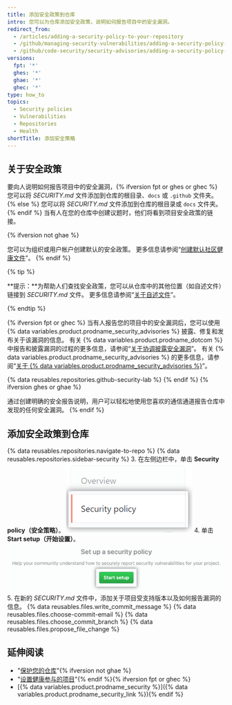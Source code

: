 ```yaml
---
title: 添加安全政策到仓库
intro: 您可以为仓库添加安全政策，说明如何报告项目中的安全漏洞。
redirect_from:
  - /articles/adding-a-security-policy-to-your-repository
  - /github/managing-security-vulnerabilities/adding-a-security-policy-to-your-repository
  - /github/code-security/security-advisories/adding-a-security-policy-to-your-repository
versions:
  fpt: '*'
  ghes: '*'
  ghae: '*'
  ghec: '*'
type: how_to
topics:
  - Security policies
  - Vulnerabilities
  - Repositories
  - Health
shortTitle: 添加安全策略
---
```


## 关于安全政策

要向人说明如何报告项目中的安全漏洞，{% ifversion fpt or ghes or ghec %} 您可以将 _SECURITY.md_ 文件添加到仓库的根目录、`docs` 或 `.github` 文件夹。{% else %} 您可以将 _SECURITY.md_ 文件添加到仓库的根目录或 `docs` 文件夹。{% endif %} 当有人在您的仓库中创建议题时，他们将看到项目安全政策的链接。

{% ifversion not ghae %}
<!-- no public repos in GHAE -->
您可以为组织或用户帐户创建默认的安全政策。 更多信息请参阅“[创建默认社区健康文件](/communities/setting-up-your-project-for-healthy-contributions/creating-a-default-community-health-file)”。
{% endif %}

{% tip %}

**提示：**为帮助人们查找安全政策，您可以从仓库中的其他位置（如自述文件）链接到 _SECURITY.md_ 文件。 更多信息请参阅“[关于自述文件](/articles/about-readmes)”。

{% endtip %}

{% ifversion fpt or ghec %}
当有人报告您的项目中的安全漏洞后，您可以使用 {% data variables.product.prodname_security_advisories %} 披露、修复和发布关于该漏洞的信息。 有关 {% data variables.product.prodname_dotcom %} 中报告和披露漏洞的过程的更多信息，请参阅“[关于协调披露安全漏洞](/code-security/security-advisories/about-coordinated-disclosure-of-security-vulnerabilities#about-reporting-and-disclosing-vulnerabilities-in-projects-on-github)”。 有关 {% data variables.product.prodname_security_advisories %} 的更多信息，请参阅“[关于 {% data variables.product.prodname_security_advisories %}](/github/managing-security-vulnerabilities/about-github-security-advisories)”。

{% data reusables.repositories.github-security-lab %}
{% endif %}
{% ifversion ghes or ghae %}
<!-- alternative to the content about GitHub Security Advisories in the dotcom article -->
通过创建明确的安全报告说明，用户可以轻松地使用您喜欢的通信通道报告仓库中发现的任何安全漏洞。
{% endif %}

## 添加安全政策到仓库

{% data reusables.repositories.navigate-to-repo %}
{% data reusables.repositories.sidebar-security %}
3. 在左侧边栏中，单击 **Security policy（安全策略）**。 ![安全策略选项卡](/assets/images/help/security/security-policy-tab.png)
4. 单击 **Start setup（开始设置）**。 ![开始设置按钮](/assets/images/help/security/start-setup-security-policy-button.png)
5. 在新的 _SECURITY.md_ 文件中，添加关于项目受支持版本以及如何报告漏洞的信息。
{% data reusables.files.write_commit_message %}
{% data reusables.files.choose-commit-email %}
{% data reusables.files.choose_commit_branch %}
{% data reusables.files.propose_file_change %}

## 延伸阅读

- "[保护您的仓库](/code-security/getting-started/securing-your-repository)"{% ifversion not ghae %}
- "[设置健康参与的项目](/communities/setting-up-your-project-for-healthy-contributions)"{% endif %}{% ifversion fpt or ghec %}
- [{% data variables.product.prodname_security %}]({% data variables.product.prodname_security_link %}){% endif %}
